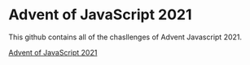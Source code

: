 # Advent of JavaScript 2021

This github contains all of the chasllenges of Advent Javascript 2021.

[Advent of JavaScript 2021](https://www.adventofjs.com/)
